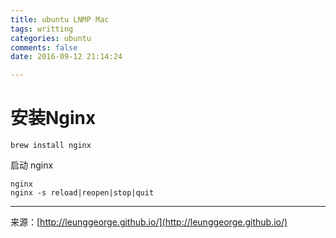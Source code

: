 ```yaml
---
title: ubuntu LNMP Mac
tags: writting
categories: ubuntu
comments: false
date: 2016-09-12 21:14:24

---
```



# 安装Nginx
```
brew install nginx
```
启动 nginx  
```
nginx
nginx -s reload|reopen|stop|quit 
```






---
<link rel="stylesheet" href="http://yandex.st/highlightjs/6.1/styles/default.min.css">
<script src="http://yandex.st/highlightjs/6.1/highlight.min.js"></script>
<script>
hljs.tabReplace = ' ';
hljs.initHighlightingOnLoad();
</script>


来源：[http://leunggeorge.github.io/](http://leunggeorge.github.io/)  